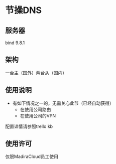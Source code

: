 节操DNS
=========


## 服务器
bind 9.8.1

## 架构
一台主（国外）两台从（国内）

## 使用说明
- 有如下情况之一的，无需关心此节（已经自动获得）
  - 在使用公司路由
  - 在使用公司的VPN

配置详情请参照trello kb

## 使用许可
仅限MadiraCloud员工使用
